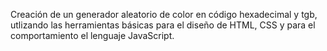 Creación de un generador aleatorio de color en código hexadecimal y tgb, utlizando las herramientas básicas para el diseño de HTML, CSS y para el comportamiento el 
lenguaje JavaScript.